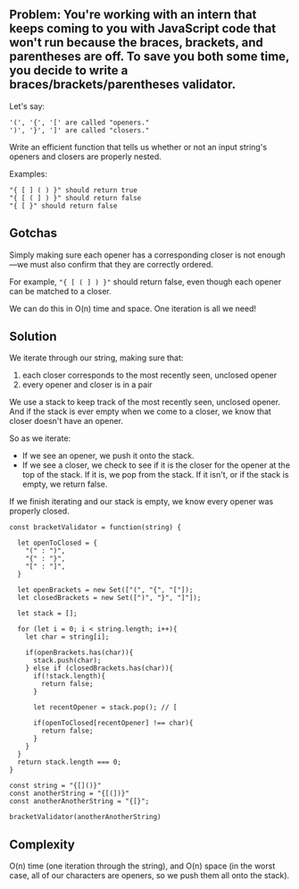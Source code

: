 ## Problem: You're working with an intern that keeps coming to you with JavaScript code that won't run because the braces, brackets, and parentheses are off. To save you both some time, you decide to write a braces/brackets/parentheses validator.

Let's say:

```
'(', '{', '[' are called "openers."
')', '}', ']' are called "closers."
```

Write an efficient function that tells us whether or not an input string's openers and closers are properly nested.

Examples:

```
"{ [ ] ( ) }" should return true
"{ [ ( ] ) }" should return false
"{ [ }" should return false
```

## Gotchas

Simply making sure each opener has a corresponding closer is not enough—we must also confirm that they are correctly ordered.

For example, `"{ [ ( ] ) }"` should return false, even though each opener can be matched to a closer.

We can do this in O(n) time and space. One iteration is all we need!

## Solution

We iterate through our string, making sure that:

1. each closer corresponds to the most recently seen, unclosed opener
2. every opener and closer is in a pair

We use a stack to keep track of the most recently seen, unclosed opener. And if the stack is ever empty when we come to a closer, we know that closer doesn't have an opener.

So as we iterate:

- If we see an opener, we push it onto the stack.
- If we see a closer, we check to see if it is the closer for the opener at the top of the stack. If it is, we pop from the stack. If it isn't, or if the stack is empty, we return false.

If we finish iterating and our stack is empty, we know every opener was properly closed.

```
const bracketValidator = function(string) {

  let openToClosed = {
    "(" : ")",
    "{" : "}",
    "[" : "]",
  }

  let openBrackets = new Set(["(", "{", "["]);
  let closedBrackets = new Set([")", "}", "]"]);

  let stack = [];

  for (let i = 0; i < string.length; i++){
    let char = string[i];

    if(openBrackets.has(char)){
      stack.push(char);
    } else if (closedBrackets.has(char)){
      if(!stack.length){
        return false;
      }

      let recentOpener = stack.pop(); // [

      if(openToClosed[recentOpener] !== char){
        return false;
      }
    }
  }
  return stack.length === 0;
}

const string = "{[]()}"
const anotherString = "{[(])}"
const anotherAnotherString = "{[}";

bracketValidator(anotherAnotherString)
```

## Complexity

O(n) time (one iteration through the string), and O(n) space (in the worst case, all of our characters are openers, so we push them all onto the stack).
